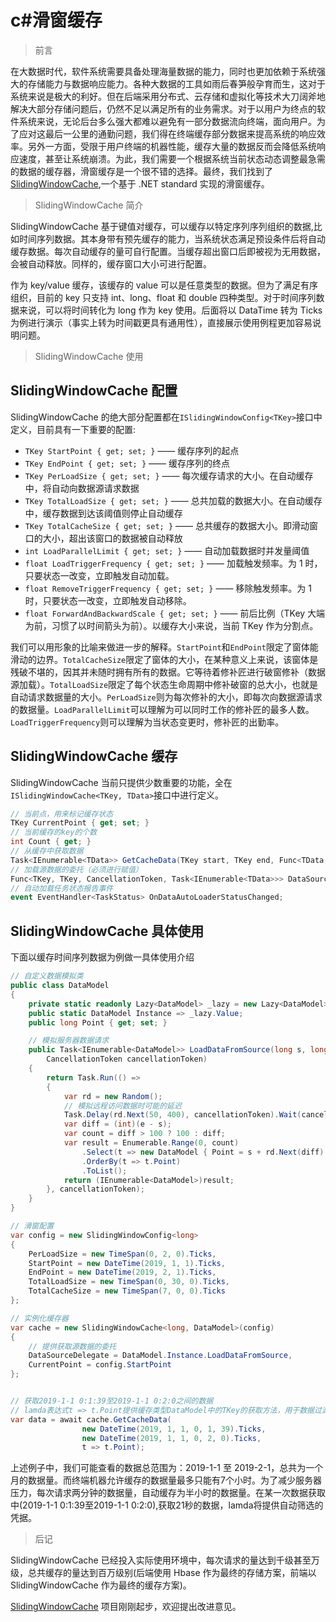 # c#滑窗缓存

> 前言

在大数据时代，软件系统需要具备处理海量数据的能力，同时也更加依赖于系统强大的存储能力与数据响应能力。各种大数据的工具如雨后春笋般孕育而生，这对于系统来说是极大的利好。但在后端采用分布式、云存储和虚拟化等技术大刀阔斧地解决大部分存储问题后，仍然不足以满足所有的业务需求。对于以用户为终点的软件系统来说，无论后台多么强大都难以避免有一部分数据流向终端，面向用户。为了应对这最后一公里的通勤问题，我们得在终端缓存部分数据来提高系统的响应效率。另外一方面，受限于用户终端的机器性能，缓存大量的数据反而会降低系统响应速度，甚至让系统崩溃。为此，我们需要一个根据系统当前状态动态调整最急需的数据的缓存器，滑窗缓存是一个很不错的选择。最终，我们找到了[SlidingWindowCache](https://github.com/hsxian/SlidingWindowCache),一个基于 .NET standard 实现的滑窗缓存。

> SlidingWindowCache 简介

SlidingWindowCache 基于键值对缓存，可以缓存以特定序列序列组织的数据,比如时间序列数据。其本身带有预先缓存的能力，当系统状态满足预设条件后将自动缓存数据。每次自动缓存的量可自行配置。当缓存超出窗口后即被视为无用数据，会被自动释放。同样的，缓存窗口大小可进行配置。

作为 key/value 缓存，该缓存的 value 可以是任意类型的数据。但为了满足有序组织，目前的 key 只支持 int、long、float 和 double 四种类型。对于时间序列数据来说，可以将时间转化为 long 作为 key 使用。后面将以 DataTime 转为 Ticks 为例进行演示（事实上转为时间戳更具有通用性），直接展示使用例程更加容易说明问题。

> SlidingWindowCache 使用

## SlidingWindowCache 配置

SlidingWindowCache 的绝大部分配置都在`ISlidingWindowConfig<TKey>`接口中定义，目前具有一下重要的配置:

- `TKey StartPoint { get; set; }` —— 缓存序列的起点
- `TKey EndPoint { get; set; }` —— 缓存序列的终点
- `TKey PerLoadSize { get; set; }` —— 每次缓存请求的大小。在自动缓存中，将自动向数据源请求数据
- `TKey TotalLoadSize { get; set; }` —— 总共加载的数据大小。在自动缓存中，缓存数据到达该阈值则停止自动缓存
- `TKey TotalCacheSize { get; set; }` —— 总共缓存的数据大小。即滑动窗口的大小，超出该窗口的数据被自动释放
- `int LoadParallelLimit { get; set; }` —— 自动加载数据时并发量阈值
- `float LoadTriggerFrequency { get; set; }` —— 加载触发频率。为 1 时，只要状态一改变，立即触发自动加载。
- `float RemoveTriggerFrequency { get; set; }` —— 移除触发频率。为 1 时，只要状态一改变，立即触发自动移除。
- `float ForwardAndBackwardScale { get; set; }` —— 前后比例（TKey 大端为前，习惯了以时间箭头为前）。以缓存大小来说，当前 TKey 作为分割点。

我们可以用形象的比喻来做进一步的解释。`StartPoint`和`EndPoint`限定了窗体能滑动的边界。`TotalCacheSize`限定了窗体的大小，在某种意义上来说，该窗体是残破不堪的，因其并未随时拥有所有的数据。它等待着修补匠进行破窗修补（数据源加载）。`TotalLoadSize`限定了每个状态生命周期中修补破窗的总大小，也就是自动请求数据量的大小。`PerLoadSize`则为每次修补的大小，即每次向数据源请求的数据量。`LoadParallelLimit`可以理解为可以同时工作的修补匠的最多人数。`LoadTriggerFrequency`则可以理解为当状态变更时，修补匠的出勤率。

## SlidingWindowCache 缓存

SlidingWindowCache 当前只提供少数重要的功能，全在`ISlidingWindowCache<TKey, TData>`接口中进行定义。

```csharp
// 当前点，用来标记缓存状态
TKey CurrentPoint { get; set; }
// 当前缓存的key的个数
int Count { get; }
// 从缓存中获取数据
Task<IEnumerable<TData>> GetCacheData(TKey start, TKey end, Func<TData, TKey> keyOfTData);
// 加载源数据的委托（必须进行赋值）
Func<TKey, TKey, CancellationToken, Task<IEnumerable<TData>>> DataSourceDelegate { get; set; }
// 自动加载任务状态报告事件
event EventHandler<TaskStatus> OnDataAutoLoaderStatusChanged;
```

## SlidingWindowCache 具体使用

下面以缓存时间序列数据为例做一具体使用介绍

```csharp
// 自定义数据模拟类
public class DataModel
{
    private static readonly Lazy<DataModel> _lazy = new Lazy<DataModel>(() => new DataModel());
    public static DataModel Instance => _lazy.Value;
    public long Point { get; set; }

    // 模拟服务器数据请求
    public Task<IEnumerable<DataModel>> LoadDataFromSource(long s, long e,
        CancellationToken cancellationToken)
    {
        return Task.Run(() =>
        {
            var rd = new Random();
            // 模拟远程访问数据时可能的延迟
            Task.Delay(rd.Next(50, 400), cancellationToken).Wait(cancellationToken);
            var diff = (int)(e - s);
            var count = diff > 100 ? 100 : diff;
            var result = Enumerable.Range(0, count)
                .Select(t => new DataModel { Point = s + rd.Next(diff) })
                .OrderBy(t => t.Point)
                .ToList();
            return (IEnumerable<DataModel>)result;
        }, cancellationToken);
    }
}

// 滑窗配置
var config = new SlidingWindowConfig<long>
{
    PerLoadSize = new TimeSpan(0, 2, 0).Ticks,
    StartPoint = new DateTime(2019, 1, 1).Ticks,
    EndPoint = new DateTime(2019, 2, 1).Ticks,
    TotalLoadSize = new TimeSpan(0, 30, 0).Ticks,
    TotalCacheSize = new TimeSpan(7, 0, 0).Ticks
};

// 实例化缓存器
var cache = new SlidingWindowCache<long, DataModel>(config)
{
    // 提供获取源数据的委托
    DataSourceDelegate = DataModel.Instance.LoadDataFromSource,
    CurrentPoint = config.StartPoint
};


// 获取2019-1-1 0:1:39至2019-1-1 0:2:0之间的数据
// lamda表达式t => t.Point提供缓存类型DataModel中的TKey的获取方法，用于数据过滤
var data = await cache.GetCacheData(
                new DateTime(2019, 1, 1, 0, 1, 39).Ticks,
                new DateTime(2019, 1, 1, 0, 2, 0).Ticks,
                t => t.Point);
```

上述例子中，我们可能查看的数据总范围为：2019-1-1 至 2019-2-1，总共为一个月的数据量。而终端机器允许缓存的数据量最多只能有7个小时。为了减少服务器压力，每次请求两分钟的数据量，自动缓存为半小时的数据量。在某一次数据获取中(2019-1-1 0:1:39至2019-1-1 0:2:0),获取21秒的数据，lamda将提供自动筛选的凭据。

> 后记

SlidingWindowCache 已经投入实际使用环境中，每次请求的量达到千级甚至万级，总共缓存的量达到百万级别(后端使用 Hbase 作为最终的存储方案，前端以 SlidingWindowCache 作为最终的缓存方案)。

[SlidingWindowCache](https://github.com/hsxian/SlidingWindowCache) 项目刚刚起步，欢迎提出改进意见。
